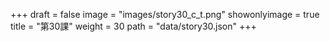 +++
draft = false 
image = "images/story30_c_t.png" 
showonlyimage = true 
title = "第30課" 
weight = 30 
path = "data/story30.json" 
+++
